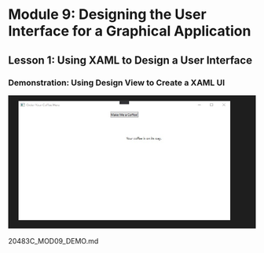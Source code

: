 # Module 9:  Designing the User Interface for a Graphical Application

## Lesson 1:  Using XAML to Design a User Interface

### Demonstration: Using Design View to Create a XAML UI

![](.\img\captura.jpg)



20483C_MOD09_DEMO.md

